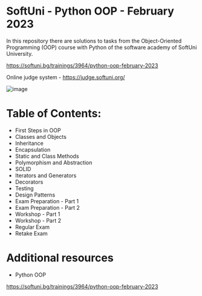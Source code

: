 # SoftUni - Python OOP - February 2023

In this repository there are solutions to tasks from the Object-Oriented Programming (OOP) course with Python of the software academy of SoftUni University.

https://softuni.bg/trainings/3964/python-oop-february-2023

Online judge system - https://judge.softuni.org/

![image](https://user-images.githubusercontent.com/114032977/191654383-66852f3f-ead9-4ef0-8b51-feb0dea131eb.png)

# Table of Contents:

- First Steps in OOP
- Classes and Objects
- Inheritance
- Encapsulation
- Static and Class Methods
- Polymorphism and Abstraction
- SOLID
- Iterators and Generators
- Decorators
- Testing
- Design Patterns
- Exam Preparation - Part 1
- Exam Preparation - Part 2
- Workshop - Part 1
- Workshop - Part 2
- Regular Exam
- Retake Exam


# Additional resources
- Python OOP

https://softuni.bg/trainings/3964/python-oop-february-2023
